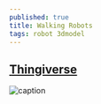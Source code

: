 ```yaml
---
published: true
title: Walking Robots
tags: robot 3dmodel
---
```

## [Thingiverse](https://www.thingiverse.com/brha/collections/walking-robot)

![caption](https://cdn.thingiverse.com/renders/30/5a/65/6f/31/927c22d53be4c1e95520e5fa4027810e_preview_featured.jpg)
